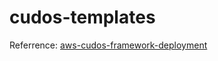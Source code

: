 # cudos-templates

Referrence: [aws-cudos-framework-deployment](https://github.com/aws-samples/aws-cudos-framework-deployment)
